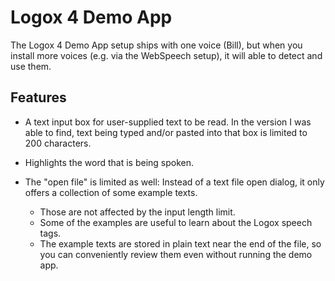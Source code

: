 ﻿
Logox 4 Demo App
================

The Logox 4 Demo App setup ships with one voice (Bill),
but when you install more voices (e.g. via the WebSpeech setup),
it will able to detect and use them.


Features
--------

* A text input box for user-supplied text to be read.
  In the version I was able to find, text being typed and/or pasted into
  that box is limited to 200 characters.

* Highlights the word that is being spoken.

* The "open file" is limited as well: Instead of a text file open dialog,
  it only offers a collection of some example texts.
  * Those are not affected by the input length limit.
  * Some of the examples are useful to learn about the Logox speech tags.
  * The example texts are stored in plain text near the end of the file,
    so you can conveniently review them even without running the demo app.





